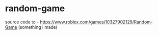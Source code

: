 # random-game
source code to - https://www.roblox.com/games/10327902129/Random-Game (something i made)
